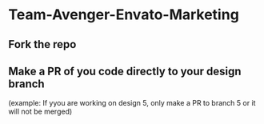 # Team-Avenger-Envato-Marketing

## Fork the repo

## Make a PR of you code directly to your design branch 

(example: If yyou are working on design 5, only make a PR to branch 5 or it will not be merged)
